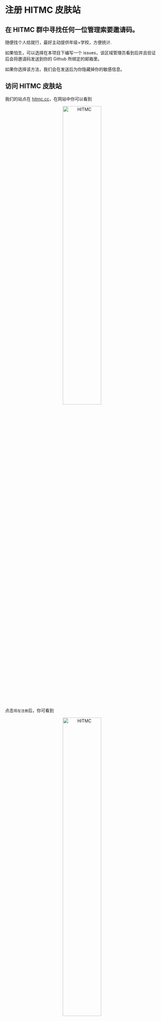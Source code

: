 # 注册 HITMC 皮肤站

## 在 HITMC 群中寻找任何一位管理索要邀请码。

随便找个人给就行，最好主动提供年级+学校，方便统计.

如果怕生，可以选择在本项目下编写一个 issues，该区域管理员看到后并且验证后会将邀请码发送到你的 Github 所绑定的邮箱里。

如果你选择该方法，我们会在发送后为你隐藏掉你的敏感信息。

## 访问 HITMC 皮肤站

我们的站点在 [hitmc.cc](https://hitmc.cc)，在网站中你可以看到

<div style="text-align: center;">
  <image src="assets/images/registration/1.png" alt="HITMC" style="width:50%;">
</div>

点击`现在注册`后，你可看到

<div style="text-align: center;">
  <image src="assets/images/registration/2.png" alt="HITMC" style="width:50%;">
</div>

在这里填入刚刚管理员给你的邀请码即可。
